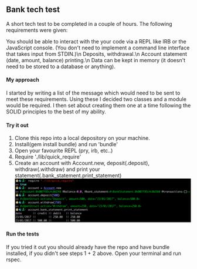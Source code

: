 ## Bank tech test

A short tech test to be completed in a couple of hours. The following requirements were given:

You should be able to interact with the your code via a REPL like IRB or the JavaScript console. (You don't need to implement a command line interface that takes input from STDIN.)\n
Deposits, withdrawal.\n
Account statement (date, amount, balance) printing.\n
Data can be kept in memory (it doesn't need to be stored to a database or anything).

#### My approach

I started by writing a list of the message which would need to be sent to meet these requirements. Using these I decided two classes and a module would be required. I then set about creating them one at a time following the SOLID principles to the best of my ability.

#### Try it out

1. Clone this repo into a local depository on your machine.
2. Install(gem install bundle) and run 'bundle'
3. Open your favourite REPL (pry, irb, etc..)
4. Require './lib/quick_require'
5. Create an account with Account.new, deposit(.deposit), withdraw(.withdraw) and print your statement(.bank_statement.print_statement)
![alt text](./How_to_use_bank.png)

#### Run the tests

If you tried it out you should already have the repo and have bundle installed, if you didn't see steps 1 + 2 above. Open your terminal and run rspec.
